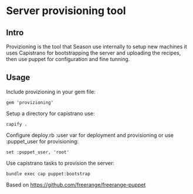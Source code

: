 Server provisioning tool
========================

Intro
-----

Provizioning is the tool that Season use internally to setup new machines it uses Capistrano for bootstrapping the server and uploading the recipes, then use puppet for configuration and fine tunning.

Usage
-----

Include provizioning in your gem file:

	gem 'provizioning'

Setup a directory for capistrano use:

	capify .

Configure deploy.rb :user var for deployment and provisioning or use :puppet_user for provisioning:

	set :puppet_user, 'root'

Use capistrano tasks to provision the server:

	bundle exec cap puppet:bootstrap

Based on https://github.com/freerange/freerange-puppet